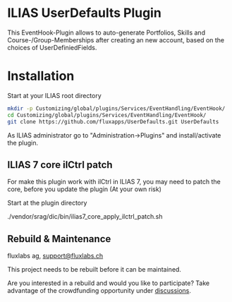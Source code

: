 ILIAS UserDefaults Plugin
=========================
This EventHook-Plugin allows to auto-generate Portfolios, Skills and Course-/Group-Memberships after creating an new account, based on the choices of UserDefiniedFields.

# Installation
Start at your ILIAS root directory
```bash
mkdir -p Customizing/global/plugins/Services/EventHandling/EventHook/
cd Customizing/global/plugins/Services/EventHandling/EventHook/
git clone https://github.com/fluxapps/UserDefaults.git UserDefaults
```
As ILIAS administrator go to "Administration->Plugins" and install/activate the plugin.

## ILIAS 7 core ilCtrl patch
For make this plugin work with ilCtrl in ILIAS 7, you may need to patch the core, before you update the plugin (At your own risk)

Start at the plugin directory

./vendor/srag/dic/bin/ilias7_core_apply_ilctrl_patch.sh

## Rebuild & Maintenance

fluxlabs ag, support@fluxlabs.ch

This project needs to be rebuilt before it can be maintained.

Are you interested in a rebuild and would you like to participate?
Take advantage of the crowdfunding opportunity under [discussions](https://github.com/fluxapps/UserDefaults/discussions/7).
